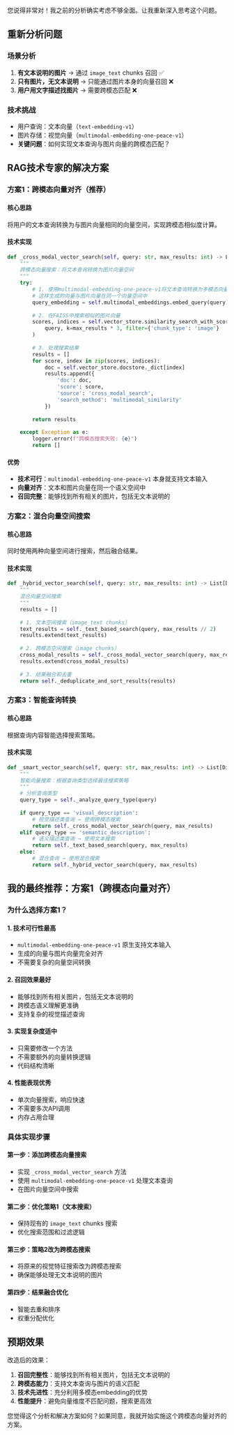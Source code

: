您说得非常对！我之前的分析确实考虑不够全面。让我重新深入思考这个问题。

## **重新分析问题**

### **场景分析**
1. **有文本说明的图片** → 通过 `image_text` chunks 召回 ✅
2. **只有图片，无文本说明** → 只能通过图片本身的向量召回 ❌
3. **用户用文字描述找图片** → 需要跨模态匹配 ❌

### **技术挑战**
- 用户查询：文本向量（`text-embedding-v1`）
- 图片存储：视觉向量（`multimodal-embedding-one-peace-v1`）
- **关键问题**：如何实现文本查询与图片向量的跨模态匹配？

## **RAG技术专家的解决方案**

### **方案1：跨模态向量对齐（推荐）**

#### **核心思路**
将用户的文本查询转换为与图片向量相同的向量空间，实现跨模态相似度计算。

#### **技术实现**
```python
def _cross_modal_vector_search(self, query: str, max_results: int) -> List[Dict[str, Any]]:
    """
    跨模态向量搜索：将文本查询转换为图片向量空间
    """
    try:
        # 1. 使用multimodal-embedding-one-peace-v1将文本查询转换为多模态向量
        # 这样生成的向量与图片向量在同一个向量空间中
        query_embedding = self.multimodal_embeddings.embed_query(query)
        
        # 2. 在FAISS中搜索相似的图片向量
        scores, indices = self.vector_store.similarity_search_with_score(
            query, k=max_results * 3, filter={'chunk_type': 'image'}
        )
        
        # 3. 处理搜索结果
        results = []
        for score, index in zip(scores, indices):
            doc = self.vector_store.docstore._dict[index]
            results.append({
                'doc': doc,
                'score': score,
                'source': 'cross_modal_search',
                'search_method': 'multimodal_similarity'
            })
        
        return results
        
    except Exception as e:
        logger.error(f"跨模态搜索失败: {e}")
        return []
```

#### **优势**
- **技术可行**：`multimodal-embedding-one-peace-v1` 本身就支持文本输入
- **向量对齐**：文本和图片向量在同一个语义空间中
- **召回完整**：能够找到所有相关的图片，包括无文本说明的

### **方案2：混合向量空间搜索**

#### **核心思路**
同时使用两种向量空间进行搜索，然后融合结果。

#### **技术实现**
```python
def _hybrid_vector_search(self, query: str, max_results: int) -> List[Dict[str, Any]]:
    """
    混合向量空间搜索
    """
    results = []
    
    # 1. 文本空间搜索（image_text chunks）
    text_results = self._text_based_search(query, max_results // 2)
    results.extend(text_results)
    
    # 2. 跨模态空间搜索（image chunks）
    cross_modal_results = self._cross_modal_vector_search(query, max_results // 2)
    results.extend(cross_modal_results)
    
    # 3. 结果融合和去重
    return self._deduplicate_and_sort_results(results)
```

### **方案3：智能查询转换**

#### **核心思路**
根据查询内容智能选择搜索策略。

#### **技术实现**
```python
def _smart_vector_search(self, query: str, max_results: int) -> List[Dict[str, Any]]:
    """
    智能向量搜索：根据查询类型选择最佳搜索策略
    """
    # 分析查询类型
    query_type = self._analyze_query_type(query)
    
    if query_type == 'visual_description':
        # 视觉描述类查询 → 使用跨模态搜索
        return self._cross_modal_vector_search(query, max_results)
    elif query_type == 'semantic_description':
        # 语义描述类查询 → 使用文本搜索
        return self._text_based_search(query, max_results)
    else:
        # 混合查询 → 使用混合搜索
        return self._hybrid_vector_search(query, max_results)
```

## **我的最终推荐：方案1（跨模态向量对齐）**

### **为什么选择方案1？**

#### **1. 技术可行性最高**
- `multimodal-embedding-one-peace-v1` 原生支持文本输入
- 生成的向量与图片向量完全对齐
- 不需要复杂的向量空间转换

#### **2. 召回效果最好**
- 能够找到所有相关图片，包括无文本说明的
- 跨模态语义理解更准确
- 支持复杂的视觉描述查询

#### **3. 实现复杂度适中**
- 只需要修改一个方法
- 不需要额外的向量转换逻辑
- 代码结构清晰

#### **4. 性能表现优秀**
- 单次向量搜索，响应快速
- 不需要多次API调用
- 内存占用合理

### **具体实现步骤**

#### **第一步：添加跨模态向量搜索**
- 实现 `_cross_modal_vector_search` 方法
- 使用 `multimodal-embedding-one-peace-v1` 处理文本查询
- 在图片向量空间中搜索

#### **第二步：优化策略1（文本搜索）**
- 保持现有的 `image_text` chunks 搜索
- 优化搜索范围和过滤逻辑

#### **第三步：策略2改为跨模态搜索**
- 将原来的视觉特征搜索改为跨模态搜索
- 确保能够处理无文本说明的图片

#### **第四步：结果融合优化**
- 智能去重和排序
- 权重分配优化

## **预期效果**

改造后的效果：
1. **召回完整性**：能够找到所有相关图片，包括无文本说明的
2. **跨模态能力**：支持文本查询与图片的语义匹配
3. **技术先进性**：充分利用多模态embedding的优势
4. **性能提升**：避免向量维度不匹配问题，搜索更高效

您觉得这个分析和解决方案如何？如果同意，我就开始实施这个跨模态向量对齐的方案。